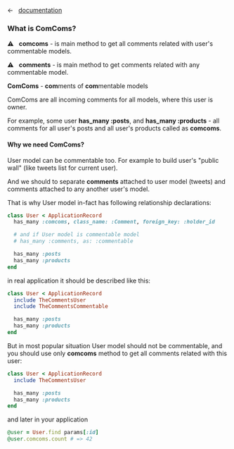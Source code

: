 &larr; &nbsp; [documentation](documentation.md)

### What is ComComs?

:warning: &nbsp; **comcoms** - is main method to get all comments related with user's commentable models.

:warning: &nbsp; **comments** - is main method to get comments related with any commentable model.

**ComComs** - **com**ments of **com**mentable models

ComComs are all incoming comments for all models, where this user is owner.

For example, some user **has_many :posts**, and  **has_many :products** - all comments for all user's posts and all user's products called as **comcoms**.

#### Why we need ComComs?

User model can be commentable too. For example to build user's "public wall" (like tweets list for current user).

And we should to separate **comments** attached to user model (tweets) and comments attached to any another user's model.

That is why User model in-fact has following relationship declarations:

```ruby
class User < ApplicationRecord
  has_many :comcoms, class_name: :Comment, foreign_key: :holder_id

  # and if User model is commentable model
  # has_many :comments, as: :commentable

  has_many :posts
  has_many :products
end
```

in real application it should be described like this:

```ruby
class User < ApplicationRecord
  include TheCommentsUser
  include TheCommentsCommentable

  has_many :posts
  has_many :products
end
```

But in most popular situation User model should not be commentable, and you should use only **comcoms** method to get all comments related with this user:

```ruby
class User < ApplicationRecord
  include TheCommentsUser

  has_many :posts
  has_many :products
end
```

and later in your application

```ruby
@user = User.find params[:id]
@user.comcoms.count # => 42
```
